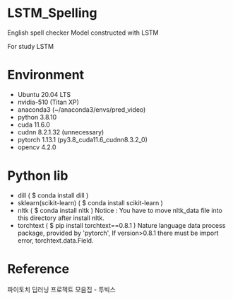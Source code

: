 # LSTM_Spelling
English spell checker Model constructed with LSTM

For study LSTM

# Environment
- Ubuntu 20.04 LTS
- nvidia-510 (Titan XP)
- anaconda3 (~/anaconda3/envs/pred_video)
- python 3.8.10
- cuda 11.6.0
- cudnn 8.2.1.32 (unnecessary)
- pytorch 1.13.1 (py3.8_cuda11.6_cudnn8.3.2_0)
- opencv 4.2.0

# Python lib
- dill ( $ conda install dill )
- sklearn(scikit-learn) ( $ conda install scikit-learn )
- nltk ( $ conda install nltk ) Notice : You have to move nltk_data file into this directory after install nltk.
- torchtext ( $ pip install torchtext==0.8.1 ) Nature language data process package, provided by 'pytorch', If version>0.8.1 there must be import error, torchtext.data.Field.


# Reference
파이토치 딥러닝  프로젝트 모음집 - 투빅스
